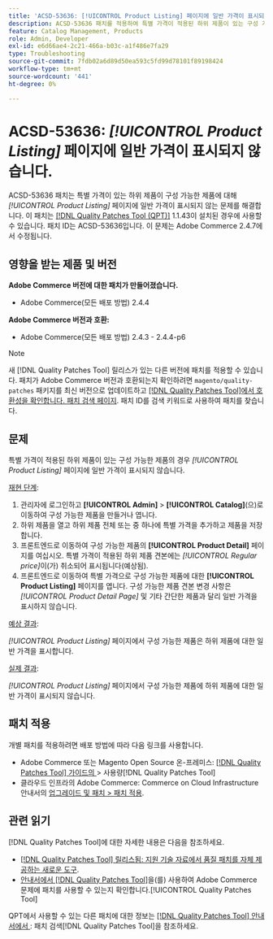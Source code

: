 ```yaml
---
title: 'ACSD-53636: [!UICONTROL Product Listing] 페이지에 일반 가격이 표시되지 않습니다.'
description: ACSD-53636 패치를 적용하여 특별 가격이 적용된 하위 제품이 있는 구성 가능한 제품의 경우 *[!UICONTROL Product Listing]* 페이지에 일반 가격이 표시되지 않는 Adobe Commerce 문제를 해결합니다.
feature: Catalog Management, Products
role: Admin, Developer
exl-id: e6d66ae4-2c21-466a-b03c-a1f486e7fa29
type: Troubleshooting
source-git-commit: 7fdb02a6d89d50ea593c5fd99d78101f89198424
workflow-type: tm+mt
source-wordcount: '441'
ht-degree: 0%

---
```


# ACSD-53636: *[!UICONTROL Product Listing]* 페이지에 일반 가격이 표시되지 않습니다.

ACSD-53636 패치는 특별 가격이 있는 하위 제품이 구성 가능한 제품에 대해 *[!UICONTROL Product Listing]* 페이지에 일반 가격이 표시되지 않는 문제를 해결합니다. 이 패치는 [[!DNL Quality Patches Tool (QPT)]](https://experienceleague.adobe.com/ko/docs/commerce-operations/tools/quality-patches-tool/quality-patches-tool-to-self-serve-quality-patches) 1.1.43이 설치된 경우에 사용할 수 있습니다. 패치 ID는 ACSD-53636입니다. 이 문제는 Adobe Commerce 2.4.7에서 수정됩니다.

## 영향을 받는 제품 및 버전

**Adobe Commerce 버전에 대한 패치가 만들어졌습니다.**

* Adobe Commerce(모든 배포 방법) 2.4.4

**Adobe Commerce 버전과 호환:**

* Adobe Commerce(모든 배포 방법) 2.4.3 - 2.4.4-p6

>[!NOTE]
>
>새 [!DNL Quality Patches Tool] 릴리스가 있는 다른 버전에 패치를 적용할 수 있습니다. 패치가 Adobe Commerce 버전과 호환되는지 확인하려면 `magento/quality-patches` 패키지를 최신 버전으로 업데이트하고 [[!DNL Quality Patches Tool]에서 호환성을 확인합니다. 패치 검색 페이지](https://experienceleague.adobe.com/tools/commerce-quality-patches/index.html?lang=ko). 패치 ID를 검색 키워드로 사용하여 패치를 찾습니다.

## 문제

특별 가격이 적용된 하위 제품이 있는 구성 가능한 제품의 경우 *[!UICONTROL Product Listing]* 페이지에 일반 가격이 표시되지 않습니다.

<u>재현 단계</u>:

1. 관리자에 로그인하고 **[!UICONTROL Admin]** > **[!UICONTROL Catalog]**(으)로 이동하여 구성 가능한 제품을 만들거나 엽니다.
2. 하위 제품을 열고 하위 제품 전체 또는 중 하나에 특별 가격을 추가하고 제품을 저장합니다.
3. 프론트엔드로 이동하여 구성 가능한 제품의 **[!UICONTROL Product Detail]** 페이지를 여십시오. 특별 가격이 적용된 하위 제품 견본에는 *[!UICONTROL Regular price]*&#x200B;이(가) 취소되어 표시됩니다(예상됨).
4. 프론트엔드로 이동하여 특별 가격으로 구성 가능한 제품에 대한 **[!UICONTROL Product Listing]** 페이지를 엽니다. 구성 가능한 제품 견본 변경 사항은 *[!UICONTROL Product Detail Page]* 및 기타 간단한 제품과 달리 일반 가격을 표시하지 않습니다.

<u>예상 결과</u>:

*[!UICONTROL Product Listing]* 페이지에서 구성 가능한 제품은 하위 제품에 대한 일반 가격을 표시합니다.

<u>실제 결과</u>:

*[!UICONTROL Product Listing]* 페이지에서 구성 가능한 제품에 하위 제품에 대한 일반 가격이 표시되지 않습니다.

## 패치 적용

개별 패치를 적용하려면 배포 방법에 따라 다음 링크를 사용합니다.

* Adobe Commerce 또는 Magento Open Source 온-프레미스: [[!DNL Quality Patches Tool]  가이드의 &#x200B;](/help/tools/quality-patches-tool/usage.md)> 사용량[!DNL Quality Patches Tool]
* 클라우드 인프라의 Adobe Commerce: Commerce on Cloud Infrastructure 안내서의 [업그레이드 및 패치 > 패치 적용](https://experienceleague.adobe.com/docs/commerce-cloud-service/user-guide/develop/upgrade/apply-patches.html?lang=ko).

## 관련 읽기

[!DNL Quality Patches Tool]에 대한 자세한 내용은 다음을 참조하세요.

* [[!DNL Quality Patches Tool] 릴리스됨: 지원 기술 자료에서 품질 패치를 자체 제공하는 새로운 도구](https://experienceleague.adobe.com/ko/docs/commerce-operations/tools/quality-patches-tool/quality-patches-tool-to-self-serve-quality-patches).
* [&#x200B; 안내서에서  [!DNL Quality Patches Tool]](/help/tools/quality-patches-tool/patches-available-in-qpt/check-patch-for-magento-issue-with-magento-quality-patches.md)을(를) 사용하여 Adobe Commerce 문제에 패치를 사용할 수 있는지 확인합니다.[!UICONTROL Quality Patches Tool]


QPT에서 사용할 수 있는 다른 패치에 대한 정보는 [[!DNL Quality Patches Tool] 안내서에서 &#x200B;](https://experienceleague.adobe.com/tools/commerce-quality-patches/index.html?lang=ko): 패치 검색[!DNL Quality Patches Tool]을 참조하세요.
